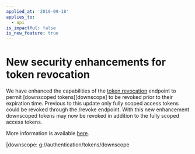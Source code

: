 ```yaml
---
applied_at: '2019-09-18'
applies_to:
  - api
is_impactful: false
is_new_feature: true
---
```


# New security enhancements for token revocation

We have enhanced the capabilities of the [token
revocation](endpoint://post-oauth2-revoke/) endpoint to permit
[downscoped tokens][downscope] to be
revoked prior to their expiration time. Previous to this update only fully
scoped access tokens could be revoked through the /revoke endpoint. With this
new enhancement downscoped tokens may now be revoked in addition to the fully
scoped access tokens.

More information is available [here][blog_token_revocation].

[blog_token_revocation]: https://medium.com/box-developer-blog/new-security-enhancements-for-revoking-access-tokens-79b9960a7ce2
[downscope: g://authentication/tokens/downscope
